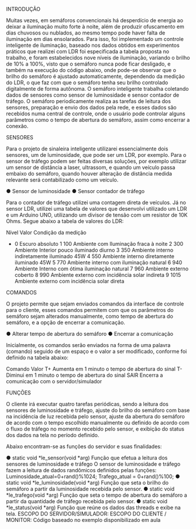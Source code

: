 INTRODUÇÃO

Muitas vezes, em semáforos convencionais há desperdício de energia ao deixar a iluminação muito forte à noite, além de produzir ofuscamento em dias chuvosos ou nublados, ao mesmo tempo pode haver falta de iluminação em dias ensolarados. Para isso, foi implementado um controle inteligente de iluminação, baseado nos dados obtidos em experimentos práticos que realizei com LDR foi especificada a tabela proposta no trabalho, e foram estabelecidos nove níveis de iluminação, variando o brilho de 10% a 100%, visto que o semáforo nunca pode ficar desligado, e também na execução do código abaixo, onde pode-se observar que o brilho do semáforo é ajustado automaticamente, dependendo da medição do LDR, o que faz com que o semáforo tenha seu brilho controlado digitalmente de forma autônoma. O semáforo inteligente trabalha coletando dados de sensores como sensor de luminosidade e sensor contador de tráfego. O semáforo periodicamente realiza as tarefas de leitura dos sensores, preparação e envio dos dados pela rede, e esses dados são recebidos numa central de controle, onde o usuário pode controlar alguns parâmetros como o tempo de abertura do semáforo, assim como encerrar a conexão.

SENSORES

Para o projeto de sinaleira inteligente utilizarei essencialmente dois sensores, um de luminosidade, que pode ser um LDR, por exemplo. Para o sensor de tráfego podem ser feitas diversas soluções, por exemplo utilizar um sensor de distância a laser, ultrassom, e quando um veículo passa embaixo do semáforo, quando houver alteração de distância medida relevante será contabilizado como um veículo.

● Sensor de luminosidade
● Sensor contador de tráfego

Para o contador de tráfego utilizei uma contagem direta de veículos. Já no sensor LDR, utilizei uma tabela de valores que desenvolvi utilizado um LDR e um Arduino UNO, utilizando um divisor de tensão com um resistor de 10K Ohms. Segue abaixo a tabela de valores do LDR:

Nível Valor Condição da medição
- 0 Escuro absoluto
1 100 Ambiente com Iluminação fraca à noite
2 300 Ambiente Interior pouco iluminado diurno
3 350 Ambiente interno indiretamente iluminado 45W
4 550 Ambiente interno diretamente iluminado 45W
5 770 Ambiente interno com iluminação natural
6 940 Ambiente Interno com ótima iluminação natural
7 960 Ambiente externo coberto
8 990 Ambiente externo com incidência solar indireta
9 1015 Ambiente externo com incidência solar direta


COMANDOS

O projeto permite que sejam enviados comandos da interface de controle para o cliente, esses comandos permitem com que os parâmetros do semáforo sejam alterados manualmente, como tempo de abertura do semáforo, e a opção de encerrar a comunicação.

● Alterar tempo de abertura do semáforo
● Encerrar a comunicação

Inicialmente, os comandos serão enviados na forma de uma palavra (comando)
seguido de um espaço e o valor a ser modificado, conforme foi definido na tabela abaixo:

Comando Valor
T+ Aumenta em 1 minuto o tempo de abertura do sinal
T- Diminui em 1 minuto o tempo de abertura do sinal
SAIR Encerra a comunicação com o servidor/simulador


FUNÇÕES

O cliente irá executar quatro tarefas periódicas, sendo a leitura dos sensores de luminosidade e tráfego, ajuste do brilho do semáforo com base na incidência de luz recebida pelo sensor, ajuste da abertura do semáforo de acordo com o tempo escolhido manualmente ou definido de acordo com o fluxo de tráfego no momento recebido pelo sensor, e exibição do status dos dados na tela no período definido.

Abaixo encontram-se as funções do servidor e suas finalidades:

● static void *le_sensor(void *arg)
Função que efetua a leitura dos sensores de luminosidade e tráfego
O sensor de luminosidade e tráfego
fazem a leitura de dados randômicos
definidos pelas funções:
Luminosidade_atual=0+rand()%1024;
Trafego_atual = 0+rand()%100;
● static void *le_luminosidade(void *arg)
Função que seta o brilho do semáforo a partir da luminosidade recebida pelo sensor.
● static void *le_trafego(void *arg)
Função que seta o tempo de abertura do semáforo a partir da quantidade de tráfego
recebida pelo sensor.
● static void *le_status(void *arg)
Função que reúne os dados das threads e exibe na tela.
ESCOPO DO SERVIDOR/SIMULADOR:
ESCOPO DO CLIENTE / MONITOR:
Código baseado no exemplo disponibilizado em aula
